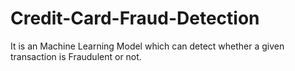 # Credit-Card-Fraud-Detection
It is an Machine Learning Model which can detect whether a given transaction is Fraudulent or not.



